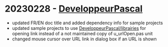 # 20230228 - [DeveloppeurPascal](https://github.com/DeveloppeurPascal)

* updated FR/EN doc title and added dependency info for sample projects
* updated sample projects to use [DeveloppeurPascal/librairies](https://github.com/DeveloppeurPascal/librairies) for opening link instead of a not maintained copy of u_urlOpen.pas unit
* changed mouse cursor over URL link in dialog box if an URL is shown